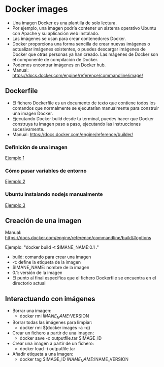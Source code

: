 # Docker images

- Una imagen Docker es una plantilla de solo lectura.
- Por ejemplo, una imagen podría contener un sistema operativo Ubuntu con Apache y su aplicación web instalado.
- Las imágenes se usan para crear contenedores Docker.
- Docker proporciona una forma sencilla de crear nuevas imágenes o actualizar imágenes existentes, o puedes descargar imágenes de Docker que otras personas ya han creado. Las  mágenes de Docker son el componente de compilación de Docker.
- Podemos encontrar imágenes en [Docker hub](<http://hub.docker.com>).
- Manual: <https://docs.docker.com/engine/reference/commandline/image/>

## Dockerfile

- El fichero Dockerfile es un documento de texto que contiene todos los comandos que normalmente se ejecutarían manualmente para construir una imagen Docker.
- Ejecutando Docker build desde tu terminal, puedes hacer que Docker construya tu imagen paso a paso, ejecutando las instrucciones sucesivamente.
- Manual: <https://docs.docker.com/engine/reference/builder/>

### Definición de una imagen

[Ejemplo 1](../Examples/01.hello_world/Dockerfile)

### Cómo pasar variables de entorno

[Ejemplo 2](../Examples/02.variables_entorno/Dockerfile)

### Ubuntu instalando nodejs manualmente

[Ejemplo 3](../Examples/03.nodejs_manual/Dockerfile)

## Creación de una imagen

Manual: <https://docs.docker.com/engine/reference/commandline/build/#options>

Ejemplo: "docker build -t $IMANE_NAME:0.1 ."

- build: comando para crear una imagen
- -t: define la etiqueta de la imagen
- $IMANE_NAME: nombre de la imagen
- 0.1: versión de la imagen
- El punto al final especifica que el fichero Dockerfile se encuentra en el directorio actual

## Interactuando con imágenes

- Borrar una imagen:
  - docker rmi  $IMANE_NAME:$VERSION
- Borrar todas las imágenes para limpiar:
  - docker rmi  $(docker images -a -q)
- Crear un fichero a partir de una imagen:
  - docker save -o outputfile.tar $IMAGE_ID
- Crear una imagen a partir de un fichero:
  - docker load -i outputfile.tar
- Añadir etiqueta a una imagen:
  - docker tag $IMAGE_ID $INAME_NAME:$INAME_VERSION